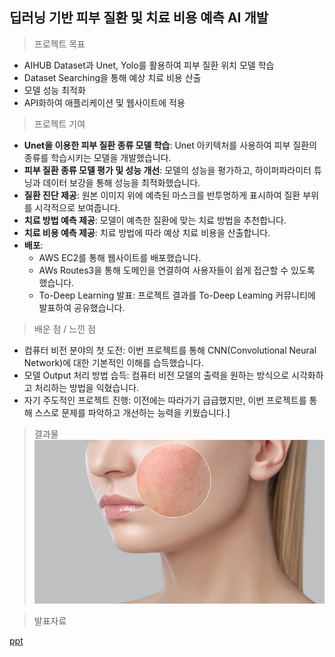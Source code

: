 ## 딥러닝 기반 피부 질환 및 치료 비용 예측 AI 개발
> 프로젝트 목표

- AIHUB Dataset과 Unet, Yolo를 활용하여 피부 질환 위치 모델 학습
- Dataset Searching을 통해 예상 치료 비용 산출
- 모델 성능 최적화
- API화하여 애플리케이션 및 웹사이트에 적용

> 프로젝트 기여
- **Unet을 이용한 피부 질환 종류 모델 학습**: Unet 아키텍처를 사용하여 피부 질환의 종류를 학습시키는 모델을 개발했습니다.
- **피부 질환 종류 모델 평가 및 성능 개선**: 모델의 성능을 평가하고, 하이퍼파라미터 튜닝과 데이터 보강을 통해 성능을 최적화했습니다.
- **질환 진단 제공**: 원본 이미지 위에 예측된 마스크를 반투명하게 표시하여 질환 부위를 시각적으로 보여줍니다.
- **치료 방법 예측 제공**: 모델이 예측한 질환에 맞는 치료 방법을 추천합니다.
- **치료 비용 예측 제공**: 치료 방법에 따라 예상 치료 비용을 산출합니다.
- **배포**:
    - AWS EC2를 통해 웹사이트를 배포했습니다.
    - AWs Routes3을 통해 도메인을 연결하여 사용자들이 쉽게 접근할 수 있도록 했습니다.
    - To-Deep Learning 발표: 프로젝트 결과를 To-Deep Leaming 커뮤니티에 발표하여 공유했습니다.
> 배운 점 / 느낀 점
- 컴퓨터 비전 분야의 첫 도전: 이번 프로젝트를 통해 CNN(Convolutional Neural Network)에 대한 기본적인 이해를 습득했습니다.
- 모델 Output 처리 방법 습득: 컴퓨터 비전 모델의 출력을 원하는 방식으로 시각화하고 처리하는 방법을 익혔습니다.
- 자기 주도적인 프로젝트 진행: 이전에는 따라가기 급급했지만, 이번 프로젝트를 통해 스스로 문제를 파악하고 개선하는 능력을 키웠습니다.]

> 결과물
![img](/skin.jpg)

> 발표자료

[ppt]()
